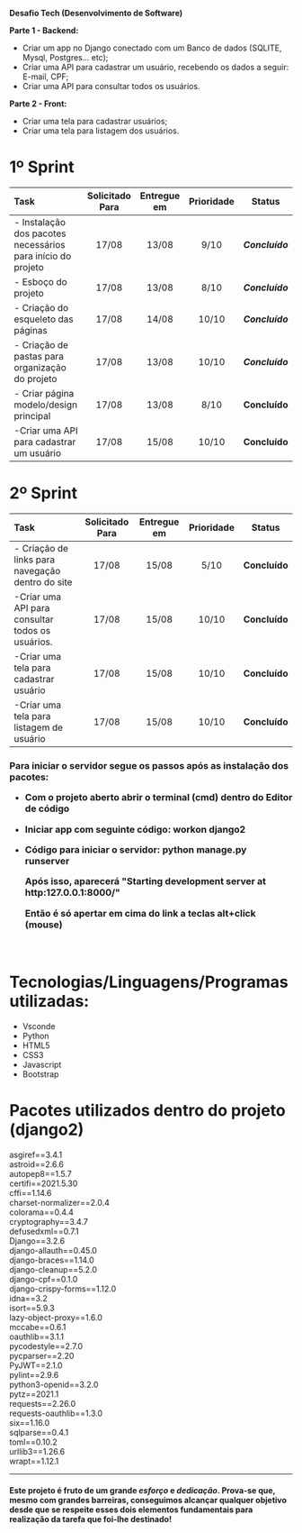 **Desafio Tech (Desenvolvimento de Software)**

**Parte 1 - Backend:**

- Criar um app no Django conectado com um Banco de dados (SQLITE, Mysql, Postgres... etc);
- Criar uma API para cadastrar um usuário, recebendo os dados a seguir:  E-mail, CPF;
- Criar uma API para consultar todos os usuários.

**Parte 2 - Front:**

- Criar uma tela para cadastrar usuários;
- Criar uma tela para listagem dos usuários.






# 1º Sprint

| Task                                     | Solicitado Para | Entregue em | Prioridade |     Status      |
| :--------------------------------------- | :-------------: | :---------: | :--------: | :-------------: |
| - Instalação dos pacotes necessários para  início do projeto |      17/08      |    13/08    |    9/10    | ***Concluído*** |
| - Esboço do projeto                      |      17/08      |    13/08    |    8/10    | ***Concluído*** |
| - Criação do esqueleto das páginas       |      17/08      |    14/08    |   10/10    | ***Concluído*** |
| - Criação de pastas para organização do projeto |      17/08      |    13/08    |   10/10    | ***Concluído*** |
| - Criar página modelo/design principal   |      17/08      |    13/08    |    8/10    |  **Concluído**  |
| -Criar uma API para cadastrar um usuário |      17/08      |    15/08    |   10/10    |  **Concluído**  |



# 2º Sprint

| Task                                     | Solicitado Para | Entregue em | Prioridade |    Status     |
| :--------------------------------------- | :-------------: | :---------: | :--------: | :-----------: |
| - Criação de links para navegação dentro do site |      17/08      |    15/08    |    5/10    | **Concluído** |
| -Criar uma API para consultar todos os usuários. |      17/08      |    15/08    |   10/10    | **Concluído** |
| -Criar uma tela para cadastrar usuário   |      17/08      |    15/08    |   10/10    | **Concluído** |
| -Criar uma tela para listagem de usuário |      17/08      |    15/08    |   10/10    | **Concluído** |







<h3>Para iniciar o servidor segue os passos após as instalação dos pacotes:

- Com o projeto aberto abrir o terminal (cmd) dentro do Editor de código


- Iniciar app com seguinte código:  workon django2

- Código para iniciar o servidor: python manage.py runserver

  Após isso, aparecerá "Starting development server at http:127.0.0.1:8000/" 

  Então é só apertar em cima do link a teclas alt+click (mouse)

  ​



<h1>Tecnologias/Linguagens/Programas utilizadas:</h1>

- Vsconde
- Python
- HTML5
- CSS3
- Javascript
- Bootstrap



<h1>Pacotes utilizados dentro do projeto (django2)</h1>

asgiref==3.4.1 <br>
astroid==2.6.6 <br>
autopep8==1.5.7 <br>
certifi==2021.5.30 <br>
cffi==1.14.6 <br>
charset-normalizer==2.0.4 <br>
colorama==0.4.4 <br>
cryptography==3.4.7 <br>
defusedxml==0.7.1 <br>
Django==3.2.6 <br>
django-allauth==0.45.0 <br>
django-braces==1.14.0 <br>
django-cleanup==5.2.0 <br>
django-cpf==0.1.0 <br>
django-crispy-forms==1.12.0 <br>
idna==3.2 <br>
isort==5.9.3 <br>
lazy-object-proxy==1.6.0 <br>
mccabe==0.6.1 <br>
oauthlib==3.1.1 <br>
pycodestyle==2.7.0 <br>
pycparser==2.20 <br>
PyJWT==2.1.0 <br>
pylint==2.9.6 <br>
python3-openid==3.2.0 <br>
pytz==2021.1 <br>
requests==2.26.0 <br>
requests-oauthlib==1.3.0 <br>
six==1.16.0 <br>
sqlparse==0.4.1 <br>
toml==0.10.2 <br>
urllib3==1.26.6 <br>
wrapt==1.12.1 <br>

------

#### Este projeto é fruto de um grande *esforço* e *dedicação*. Prova-se que, mesmo com grandes barreiras, conseguimos alcançar qualquer objetivo desde que se respeite esses dois elementos fundamentais para realização da tarefa que foi-lhe destinado!